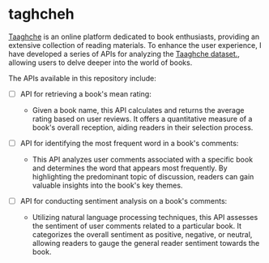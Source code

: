 # taghcheh

[Taaghche](https://taaghche.com/) is an online platform dedicated to book enthusiasts, providing an extensive collection of reading materials. To enhance the user experience, I have developed a series of APIs for analyzing the [Taaghche dataset.](https://www.kaggle.com/datasets/saeedtqp/taaghche/), allowing users to delve deeper into the world of books.

The APIs available in this repository include:

- [ ] API for retrieving a book's mean rating:

    * Given a book name, this API calculates and returns the average rating based on user reviews. It offers a quantitative measure of a book's overall reception, aiding readers in their selection process.
- [ ] API for identifying the most frequent word in a book's comments:

  * This API analyzes user comments associated with a specific book and determines the word that appears most frequently. By highlighting the predominant topic of discussion, readers can gain valuable insights into the book's key themes.
- [ ] API for conducting sentiment analysis on a book's comments:

  * Utilizing natural language processing techniques, this API assesses the sentiment of user comments related to a particular book. It categorizes the overall sentiment as positive, negative, or neutral, allowing readers to gauge the general reader sentiment towards the book.
